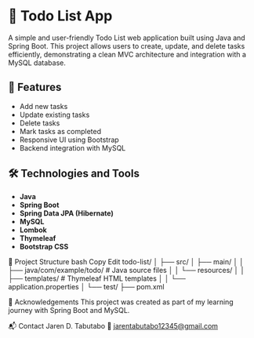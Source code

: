# 📝 Todo List App

A simple and user-friendly Todo List web application built using Java and Spring Boot. This project allows users to create, update, and delete tasks efficiently, demonstrating a clean MVC architecture and integration with a MySQL database.

## 🚀 Features

- Add new tasks
- Update existing tasks
- Delete tasks
- Mark tasks as completed
- Responsive UI using Bootstrap
- Backend integration with MySQL

## 🛠 Technologies and Tools

- **Java**
- **Spring Boot**
- **Spring Data JPA (Hibernate)**
- **MySQL**
- **Lombok**
- **Thymeleaf**
- **Bootstrap CSS**

📁 Project Structure
bash
Copy
Edit
todo-list/
│
├── src/
│   ├── main/
│   │   ├── java/com/example/todo/     # Java source files
│   │   └── resources/
│   │       ├── templates/             # Thymeleaf HTML templates
│   │       └── application.properties
│   └── test/
├── pom.xml

🙌 Acknowledgements
This project was created as part of my learning journey with Spring Boot and MySQL.

📬 Contact
Jaren D. Tabutabo
📧 jarentabutabo12345@gmail.com
